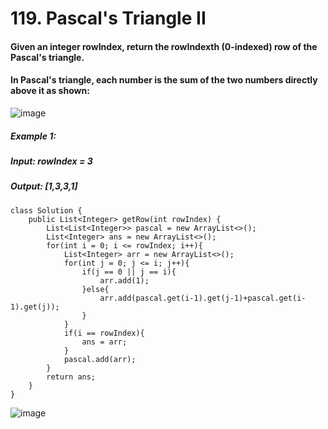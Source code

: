 # 119. Pascal's Triangle II

#### Given an integer rowIndex, return the rowIndexth (0-indexed) row of the Pascal's triangle.
#### In Pascal's triangle, each number is the sum of the two numbers directly above it as shown:

![image](https://user-images.githubusercontent.com/97871497/189167084-c10c525f-b9f1-4d99-805b-84c995459f1d.png)


##### Example 1:
#####    Input: rowIndex = 3
#####    Output: [1,3,3,1]

```
class Solution {
    public List<Integer> getRow(int rowIndex) {
        List<List<Integer>> pascal = new ArrayList<>();
        List<Integer> ans = new ArrayList<>();
        for(int i = 0; i <= rowIndex; i++){
            List<Integer> arr = new ArrayList<>();
            for(int j = 0; j <= i; j++){
                if(j == 0 || j == i){
                    arr.add(1);
                }else{
                    arr.add(pascal.get(i-1).get(j-1)+pascal.get(i-1).get(j));
                }
            }
            if(i == rowIndex){
                ans = arr;
            }
            pascal.add(arr);
        }
        return ans;
    }
}
```

![image](https://user-images.githubusercontent.com/97871497/189174991-09e2ed12-344f-4005-9502-e665eb90699d.png)
